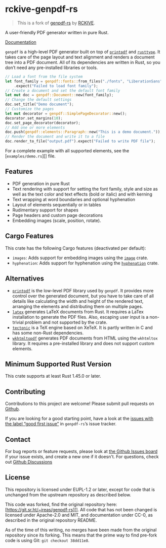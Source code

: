# rckive-genpdf-rs

> This is a fork of [genpdf-rs][upstream] by [RCKIVE](rckive.com).

A user-friendly PDF generator written in pure Rust.

[Documentation](https://docs.rs/rckive-genpdf)

`genpdf` is a high-level PDF generator built on top of [`printpdf`][] and
[`rusttype`][]. It takes care of the page layout and text alignment and
renders a document tree into a PDF document. All of its dependencies are
written in Rust, so you don’t need any pre-installed libraries or tools.

[`printpdf`]: https://lib.rs/crates/printpdf
[`rusttype`]: https://lib.rs/crates/rusttype

<!-- Keep in sync with src/lib.rs -->

```rust
// Load a font from the file system
let font_family = genpdf::fonts::from_files("./fonts", "LiberationSans", None)
    .expect("Failed to load font family");
// Create a document and set the default font family
let mut doc = genpdf::Document::new(font_family);
// Change the default settings
doc.set_title("Demo document");
// Customize the pages
let mut decorator = genpdf::SimplePageDecorator::new();
decorator.set_margins(10);
doc.set_page_decorator(decorator);
// Add one or more elements
doc.push(genpdf::elements::Paragraph::new("This is a demo document."));
// Render the document and write it to a file
doc.render_to_file("output.pdf").expect("Failed to write PDF file");
```

For a complete example with all supported elements, see the
[`examples/demo.rs`][] file.

<!-- For more information, see the [API documentation](https://docs.rs/rckive-genpdf). -->

[upstream]: https://git.sr.ht/~ireas/genpdf-rs

## Features

- PDF generation in pure Rust
- Text rendering with support for setting the font family, style and size as
  well as the text color and text effects (bold or italic) and with kerning
- Text wrapping at word boundaries and optional hyphenation
- Layout of elements sequentially or in tables
- Rudimentary support for shapes
- Page headers and custom page decorations
- Embedding images (scale, position, rotate).

## Cargo Features

This crate has the following Cargo features (deactivated per default):

- `images`: Adds support for embedding images using the [`image`][] crate.
- `hyphenation`: Adds support for hyphenation using the [`hyphenation`][] crate.

[`hyphenation`]: https://lib.rs/crates/hyphenation
[`image`]: https://lib.rs/crates/image

## Alternatives

- [`printpdf`][] is the low-level PDF library used by `genpdf`. It provides
  more control over the generated document, but you have to take care of all
  details like calculating the width and height of the rendered text, arranging
  the elements and distributing them on multiple pages.
- [`latex`][] generates LaTeX documents from Rust. It requires a LaTex
  installation to generate the PDF files. Also, escaping user input is a
  non-trivial problem and not supported by the crate.
- [`tectonic`][] is a TeX engine based on XeTeX. It is partly written in C and
  has some non-Rust dependencies.
- [`wkhtmltopdf`][] generates PDF documents from HTML using the `wkhtmltox`
  library. It requires a pre-installed library and does not support custom
  elements.

[`latex`]: https://lib.rs/crates/latex
[`tectonic`]: https://lib.rs/crates/tectonic
[`wkhtmltopdf`]: https://lib.rs/crates/wkhtmltopdf

## Minimum Supported Rust Version

This crate supports at least Rust 1.45.0 or later.

## Contributing

Contributions to this project are welcome! Please submit pull requests on
[Github][gh-pulls].

[~ireas/public-inbox@lists.sr.ht]: mailto:~ireas/public-inbox@lists.sr.ht
[archive]: https://lists.sr.ht/~ireas/public-inbox
[contributing guide]: https://man.sr.ht/~ireas/guides/contributing.md

If you are looking for a good starting point, have a look at the [issues with
the label “good first issue”][issues] in `genpdf-rs`’s issue tracker.

[issues]: https://todo.sr.ht/~ireas/genpdf-rs?search=label:%22good%20first%20issue%22%20status%3Aopen

## Contact

For bug reports or feature requests, please look at [the Github Issues board][gh-issues]
if your issue exists, and create a new one if it doesn't. For questions, check
out [Github Discussions][gh-discussions]

## License

This repository is licensed under EUPL-1.2 or later, except for code that is
unchanged from the upstream repository as described below.

This code was forked, find the original repository here:
[https://git.sr.ht/~ireas/genpdf-rs][]. All code that has not been changed is
licensed under Apache-2.0 and MIT, and documentation under CC-0, as described in
the original repository README.

As of the time of this writing, no merges have been made from the original
repository since its forking. This means that the prime way to find pre-fork
code is using Git: `git checkout 38dd11e8`.

[gh-pulls]: https://github.com/RCKIVE/rckive-genpdf-rs/pulls
[gh-issues]: https://github.com/RCKIVE/rckive-genpdf-rs/issues
[gh-discussions]: https://github.com/RCKIVE/rckive-genpdf-rs/discussions

